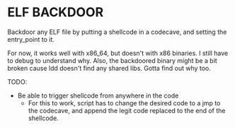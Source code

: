 # ELF BACKDOOR

Backdoor any ELF file by putting a shellcode in a codecave, and setting the entry_point to it.


For now, it works well with x86_64, but doesn't with x86 binaries. I still have to debug to understand why. Also, the backdoored binary might be a bit broken cause ldd doesn't find any shared libs. Gotta find out why too.

TODO:
* Be able to trigger shellcode from anywhere in the code
    * For this to work, script has to change the desired code to a jmp to the codecave, and append the legit code replaced to the end of the shellcode.
